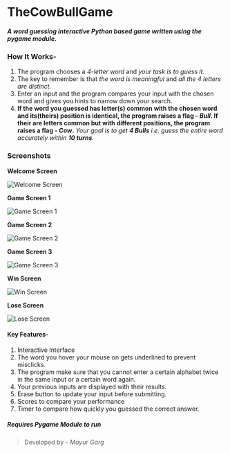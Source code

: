 # TheCowBullGame
*__A word guessing interactive Python based game written using the pygame module.__*

### How It Works-
1. The program chooses a _4-letter word_ and _your task is to guess it._
2. The key to remember is that _the word is meaningful_ and _all the 4 letters are distinct._
3. Enter an input and the program compares your input with the chosen word and gives you hints to narrow down your search.
4. __If the word you guessed has letter(s) common with the chosen word and its(theirs) position is identical, the program raises a flag - _Bull_. If their are letters common but with different positions, the program raises a flag - _Cow_.__
_Your goal is to get __4 Bulls__ i.e. guess the entire word accurately within __10 turns__._

### Screenshots

__Welcome Screen__

![Welcome Screen](https://user-images.githubusercontent.com/26298346/27971902-08fbbf32-6372-11e7-8663-44f3b375f4eb.PNG)

__Game Screen 1__

![Game Screen 1](https://user-images.githubusercontent.com/26298346/27971904-0903b3a4-6372-11e7-872f-9a384fa5abaf.PNG)

__Game Screen 2__

![Game Screen 2](https://user-images.githubusercontent.com/26298346/27971905-09073dee-6372-11e7-95c7-23af76379a20.PNG)

__Game Screen 3__

![Game Screen 3](https://user-images.githubusercontent.com/26298346/27971903-08fe275e-6372-11e7-9738-9670b24d20f1.PNG)

__Win Screen__

![Win Screen](https://user-images.githubusercontent.com/26298346/27971907-09140ccc-6372-11e7-898e-1ce3e44ae353.PNG)

__Lose Screen__

![Lose Screen](https://user-images.githubusercontent.com/26298346/27971901-08fb95de-6372-11e7-8798-7ff790545847.PNG)

#### Key Features-
1. Interactive Interface
2. The word you hover your mouse on gets underlined to prevent misclicks.
3. The program make sure that you cannot enter a certain alphabet twice in the same input or a certain word again.
4. Your previous inputs are displayed with their results.
5. Erase button to update your input before submitting.
6. Scores to compare your performance
7. Timer to compare how quickly you guessed the correct answer.

##### Requires _Pygame Module_ to run

> Developed by - _Mayur Garg_
